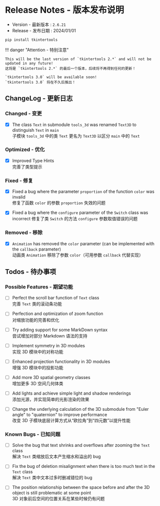 # Release Notes - 版本发布说明

-   Version - 最新版本 : `2.6.21`
-   Release - 发布日期 : 2024/01/01

```bash linenums="0"
pip install tkintertools
```

!!! danger "Attention - 特别注意"

    This will be the last version of `tkintertools 2.*` and will not be updated in any future!
    这将是 `tkintertools 2.*` 的最后一个版本，后续将不再得到任何的更新！

    `tkintertools 3.0` will be available soon!
    `tkintertools 3.0` 将在不久后推出！

## ChangeLog - 更新日志

### Changed - 变更

-   [x] The class `Text` in submodule `tools_3d` was renamed `Text3D` to distinguish `Text` in `main`  
         子模块 `tools_3d` 中的类 `Text` 更名为 `Text3D` 以区分 `main` 中的 `Text`

### Optimized - 优化

-   [x] Improved Type Hints  
         完善了类型提示

### Fixed - 修复

-   [x] Fixed a bug where the parameter `proportion` of the function `color` was invalid  
         修复了函数 `color` 的参数 `proportion` 失效的问题

-   [x] Fixed a bug where the `configure` parameter of the `Switch` class was incorrect
        修复了类 `Switch` 的方法 `configure` 参数取值错误的问题

### Removed - 移除

-   [x] `Animation` has removed the `color` parameter (can be implemented with the `callback` parameter)  
         动画类 `Animation` 移除了参数 `color`（可用参数 `callback` 代替实现）

## Todos - 待办事项

### Possible Features - 期望功能

-   [ ] Perfect the scroll bar function of `Text` class  
         完善 `Text` 类的滚动条功能

-   [ ] Perfection and optimization of zoom function  
         对缩放功能的完善和优化

-   [ ] Try adding support for some MarkDown syntax  
         尝试增加对部分 Markdown 语法的支持

-   [ ] Implement symmetry in 3D modules  
         实现 3D 模块中的对称功能

-   [ ] Enhanced projection functionality in 3D modules  
         增强 3D 模块中的投影功能

-   [ ] Add more 3D spatial geometry classes  
         增加更多 3D 空间几何体类

-   [ ] Add lights and achieve simple light and shadow renderings  
         添加光源，并实现简单的光影渲染的效果

-   [ ] Change the underlying calculation of the 3D submodule from "Euler angle" to "quaternion" to improve performance  
         改变 3D 子模块底层计算方式从“欧拉角”到“四元数”以提升性能

### Known Bugs - 已知问题

-   [ ] Solve the bug that text shrinks and overflows after zooming the `Text` class  
         解决 `Text` 类缩放后文本产生缩水和溢出的 bug

-   [ ] Fix the bug of deletion misalignment when there is too much text in the `Text` class  
         解决 `Text` 类中文本过多时删减错位的 bug

-   [ ] The position relationship between the space before and after the 3D object is still problematic at some point  
         3D 对象前后空间的位置关系在某些时候仍有问题
